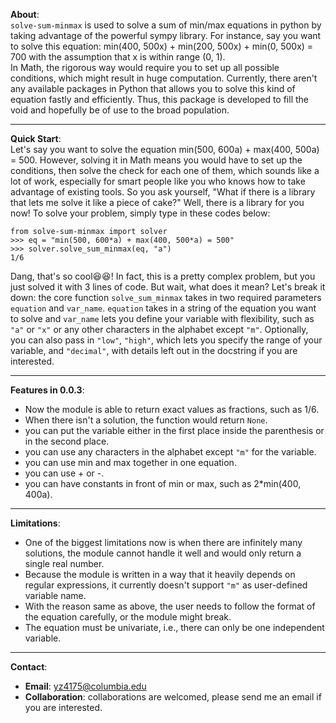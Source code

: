 **About**:  
`solve-sum-minmax` is used to solve a sum of min/max equations in python by 
taking advantage of the powerful sympy library. For instance, say you want to solve this equation: 
min(400, 500x) + min(200, 500x) + min(0, 500x) = 700 
with the assumption that
x is within range (0, 1).  
In Math, the rigorous way would 
require you to set up all possible conditions, which 
might result in huge computation. 
Currently, there aren't any available packages in Python
that allows you to solve this kind of equation fastly and efficiently. Thus,
this package is developed to fill the void and hopefully be of use to the broad population.  
****
**Quick Start**:  
Let's say you want to solve the equation 
min(500, 600a) + max(400, 500a) = 500. However, solving it in Math means you 
would have to set up the conditions, then solve the check for each one of them, 
which sounds like a lot of work, especially for smart people like you 
who knows how to take advantage of existing tools. So you ask yourself,
"What if there is a library that lets me solve it like a piece of cake?" Well, 
there is a library for you now! To solve your problem, simply type in these
codes below: 
```
from solve-sum-minmax import solver
>>> eq = "min(500, 600*a) + max(400, 500*a) = 500"
>>> solver.solve_sum_minmax(eq, "a")
1/6
```
Dang, that's so cool😆😆! In fact, this is a pretty complex problem, but 
you just solved it with 3 lines of code. But wait, what does it mean? 
Let's break it down: the core function 
`solve_sum_minmax` takes in two required parameters 
`equation` and `var_name`. `equation` takes in a string of the equation you want to solve 
and `var_name` lets you define your variable with flexibility, such as `"a"`
or `"x"` or any other characters in the alphabet except `"m"`. 
Optionally, you can also pass in `"low"`, `"high"`, which 
lets you specify the range of your variable, and `"decimal"`, 
with details left out in the docstring if you are interested.  
****
**Features in 0.0.3**: 
* Now the module is able to return exact values as fractions, such as 1/6.
* When there isn't a solution, the function would return `None`. 
* you can put the variable either in the first place inside the parenthesis 
or in the second place. 
* you can use any characters in the alphabet except `"m"` for the variable.
* you can use min and max together in one equation.
* you can use + or -. 
* you can have constants in front of min or max, such as 2*min(400, 400a).
****
**Limitations**:  
* One of the biggest limitations now is when there are infinitely many solutions, 
the module cannot handle it well and would only return a single real number.
* Because the module is written in a way that it heavily depends on regular 
expressions, it currently doesn't support `"m"` as user-defined variable name.
* With the reason same as above, the user needs to follow the format of the 
equation carefully, or the module might break.
* The equation must be univariate, i.e., there can only be one independent 
variable. 
****
**Contact**:  
* **Email**: yz4175@columbia.edu
* **Collaboration**: collaborations are welcomed, please send me an email if you 
are interested.
